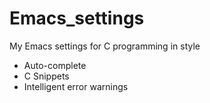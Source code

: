 # Emacs_settings
My Emacs settings for C programming in style

- Auto-complete
- C Snippets
- Intelligent error warnings
